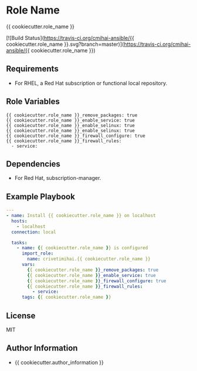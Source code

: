 Role Name
=========

{{ cookiecutter.role_name }}

[![Build Status](https://travis-ci.org/cmihai-ansible/{{ cookiecutter.role_name }}.svg?branch=master)](https://travis-ci.org/cmihai-ansible/{{ cookiecutter.role_name }})

Requirements
------------

- For RHEL, a Red Hat subscription or functional local repository.

Role Variables
--------------

```
{{ cookiecutter.role_name }}_remove_packages: true
{{ cookiecutter.role_name }}_enable_service: true
{{ cookiecutter.role_name }}_enable_selinux: true
{{ cookiecutter.role_name }}_enable_selinux: true
{{ cookiecutter.role_name }}_firewall_configure: true
{{ cookiecutter.role_name }}_firewall_rules:
  - service:
```

Dependencies
------------

- For Red Hat, subscription-manager.

Example Playbook
----------------

```yaml
---
- name: Install {{ cookiecutter.role_name }} on localhost
  hosts:
    - localhost
  connection: local

  tasks:
    - name: {{ cookiecutter.role_name }} is configured
      import_role:
        name: crivetimihai.{{ cookiecutter.role_name }}
      vars:
        {{ cookiecutter.role_name }}_remove_packages: true
        {{ cookiecutter.role_name }}_enable_service: true
        {{ cookiecutter.role_name }}_firewall_configure: true
        {{ cookiecutter.role_name }}_firewall_rules:
          - service:
      tags: {{ cookiecutter.role_name }}
```

License
-------

MIT

Author Information
------------------

- {{ cookiecutter.author_information }}
